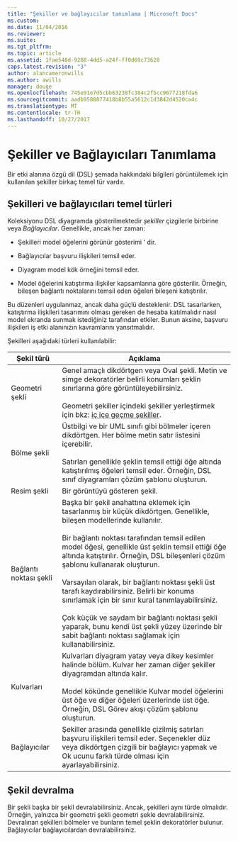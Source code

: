 ```yaml
---
title: "Şekiller ve bağlayıcılar tanımlama | Microsoft Docs"
ms.custom: 
ms.date: 11/04/2016
ms.reviewer: 
ms.suite: 
ms.tgt_pltfrm: 
ms.topic: article
ms.assetid: 1fae548d-9288-4dd5-a24f-ff0d69c73628
caps.latest.revision: "3"
author: alancameronwills
ms.author: awills
manager: douge
ms.openlocfilehash: 745e91e7d5cbb63238fc384c2f5cc9677218fda6
ms.sourcegitcommit: aadb9588877418b8b55a5612c1d3842d4520ca4c
ms.translationtype: MT
ms.contentlocale: tr-TR
ms.lasthandoff: 10/27/2017
---
```

# <a name="defining-shapes-and-connectors"></a>Şekiller ve Bağlayıcıları Tanımlama
Bir etki alanına özgü dil (DSL) şemada hakkındaki bilgileri görüntülemek için kullanılan şekiller birkaç temel tür vardır.  
  
##  <a name="shapeTypes"></a>Şekilleri ve bağlayıcıları temel türleri  
 Koleksiyonu DSL diyagramda gösterilmektedir *şekiller* çizgilerle birbirine veya *Bağlayıcılar*.  Genellikle, ancak her zaman:  
  
-   Şekilleri model öğelerini görünür gösterimi ' dir.  
  
-   Bağlayıcılar başvuru ilişkileri temsil eder.  
  
-   Diyagram model kök örneğini temsil eder.  
  
-   Model öğelerini katıştırma ilişkiler kapsamlarına göre gösterilir. Örneğin, bileşen bağlantı noktalarını temsil eden öğeleri bileşeni katıştırılır.  
  
 Bu düzenleri uygulanmaz, ancak daha güçlü desteklenir. DSL tasarlarken, katıştırma ilişkileri tasarımını olması gereken de hesaba katılmalıdır nasıl model ekranda sunmak istediğiniz tarafından etkiler. Bunun aksine, başvuru ilişkileri iş etki alanınızın kavramlarını yansıtmalıdır.  
  
 Şekilleri aşağıdaki türleri kullanılabilir:  
  
|Şekil türü|Açıklama|  
|----------------|-----------------|  
|Geometri şekli|Genel amaçlı dikdörtgen veya Oval şekli. Metin ve simge dekoratörler belirli konumları şeklin sınırlarına göre görüntüleyebilirsiniz.<br /><br /> Geometri şekiller içindeki şekiller yerleştirmek için bkz: [iç içe geçme şekiller](../modeling/nesting-shapes.md).|  
|Bölme şekli|Üstbilgi ve bir UML sınıfı gibi bölmeler içeren dikdörtgen. Her bölme metin satır listesini içerebilir.<br /><br /> Satırları genellikle şeklin temsil ettiği öğe altında katıştırılmış öğeleri temsil eder. Örneğin, DSL sınıf diyagramları çözüm şablonu oluşturun.|  
|Resim şekli|Bir görüntüyü gösteren şekil.|  
|Bağlantı noktası şekli|Başka bir şekil anahattına eklemek için tasarlanmış bir küçük dikdörtgen. Genellikle, bileşen modellerinde kullanılır.<br /><br /> Bir bağlantı noktası tarafından temsil edilen model öğesi, genellikle üst şeklin temsil ettiği öğe altında katıştırılır. Örneğin, DSL bileşenleri çözüm şablonu kullanarak oluşturun.<br /><br /> Varsayılan olarak, bir bağlantı noktası şekli üst tarafı kaydırabilirsiniz. Belirli bir konuma sınırlamak için bir sınır kural tanımlayabilirsiniz.<br /><br /> Çok küçük ve saydam bir bağlantı noktası şekli yaparak, bunu kendi üst şekli yüzey üzerinde bir sabit bağlantı noktası sağlamak için kullanabilirsiniz.|  
|Kulvarları|Kulvarları diyagram yatay veya dikey kesimler halinde bölüm. Kulvar her zaman diğer şekiller diyagramdan altında kalır.<br /><br /> Model kökünde genellikle Kulvar model öğelerini üst öğe ve diğer öğeleri üzerlerinde üst öğe. Örneğin, DSL Görev akışı çözüm şablonu oluşturun.|  
|Bağlayıcılar|Şekiller arasında genellikle çizilmiş satırları başvuru ilişkileri temsil eder. Seçenekler düz veya dikdörtgen çizgili bir bağlayıcı yapmak ve Ok ucunu farklı türde olması için ayarlayabilirsiniz.|  
  
##  <a name="shapeInheritance"></a>Şekil devralma  
 Bir şekli başka bir şekil devralabilirsiniz. Ancak, şekilleri aynı türde olmalıdır. Örneğin, yalnızca bir geometri şekli geometri şekle devralabilirsiniz. Devralınan şekilleri bölmeler ve bunların temel şeklin dekoratörler bulunur. Bağlayıcılar bağlayıcılardan devralabilirsiniz.